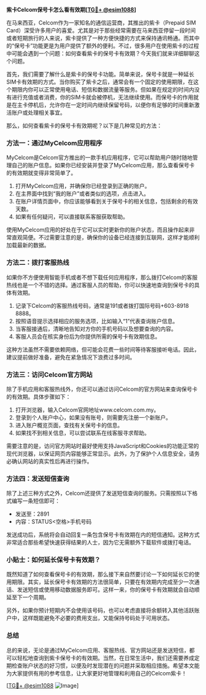 **紫卡Celcom保号卡怎么看有效期[[TG💪+ @esim1088](https://t.me/s/esim1088)]**

在马来西亚，Celcom作为一家知名的通信运营商，其推出的紫卡（Prepaid SIM Card）深受许多用户的喜爱。尤其是对于那些经常需要在马来西亚停留一段时间或者短期旅行的人来说，紫卡提供了一种方便快捷的方式来保持通讯畅通。而其中的“保号卡”功能更是为用户提供了额外的便利。不过，很多用户在使用紫卡的过程中可能会遇到一个问题：如何查看紫卡的保号卡有效期？今天我们就来详细聊聊这个问题。

首先，我们需要了解什么是紫卡的保号卡功能。简单来说，保号卡就是一种延长SIM卡有效期的方式。当你购买了紫卡之后，通常会有一个固定的使用期限，在这个期限内你可以正常使用电话、短信和数据流量等服务。但如果在规定的时间内没有进行充值或者消费，你的SIM卡就会被停机，无法继续使用。而保号卡的作用就是在主卡停机后，允许你在一定时间内继续保留号码，以便你有足够的时间重新激活账户或处理相关事宜。

那么，如何查看紫卡的保号卡有效期呢？以下是几种常见的方法：

### 方法一：通过MyCelcom应用程序

MyCelcom是Celcom官方推出的一款手机应用程序，它可以帮助用户随时随地管理自己的账户信息。如果你已经安装并登录了MyCelcom应用，那么查看保号卡的有效期就变得非常简单了。

1. 打开MyCelcom应用，并确保你已经登录到正确的账户。
2. 在主界面中找到“我的账户”或者类似的选项，点击进入。
3. 在账户详情页面中，你应该能够看到关于保号卡的相关信息，包括剩余的有效天数。
4. 如果有任何疑问，可以直接联系客服获取帮助。

使用MyCelcom应用的好处在于它可以实时更新你的账户状态，而且操作起来非常直观简便。不过需要注意的是，确保你的设备已经连接到互联网，这样才能顺利加载最新的数据。

### 方法二：拨打客服热线

如果你不方便使用智能手机或者不想下载任何应用程序，那么拨打Celcom的客服热线也是一个不错的选择。通过客服人员的帮助，你可以快速地查询到保号卡的具体有效期。

1. 记录下Celcom的客服热线号码，通常是191或者拨打国际号码+603-8918 8888。
2. 按照语音提示选择相应的服务选项，比如输入“1”代表查询账户信息。
3. 当客服接通后，清晰地告知对方你的手机号码以及想要查询的内容。
4. 客服人员会在核实身份后为你提供所需的保号卡有效期信息。

这种方法虽然不需要依赖网络，但可能会花费一些时间等待客服接听电话。因此，建议提前做好准备，避免在紧急情况下浪费过多时间。

### 方法三：访问Celcom官方网站

除了手机应用和客服热线外，你还可以通过访问Celcom的官方网站来查询保号卡的有效期。具体步骤如下：

1. 打开浏览器，输入Celcom官网地址www.celcom.com.my。
2. 登录到个人账户中心，如果没有账号，则需要先注册一个新账户。
3. 进入账户概览页面，查找有关保号卡的信息。
4. 如果找不到相关信息，可以尝试联系在线客服寻求帮助。

需要注意的是，访问官方网站时最好使用支持JavaScript和Cookies的功能正常的现代浏览器，以保证网页内容能够正常显示。此外，为了保护个人信息安全，请务必确认网站的真实性后再进行操作。

### 方法四：发送短信查询

除了上述三种方式之外，Celcom还提供了发送短信查询的服务。只需按照以下格式编写一条短信即可：

- 发送至：2891
- 内容：STATUS<空格>手机号码

发送成功后，系统将会自动回复一条包含保号卡有效期在内的短信通知。这种方式非常适合那些希望快速获得结果的人士，因为它无需额外下载软件或拨打电话。

### 小贴士：如何延长保号卡有效期？

既然知道了如何查看保号卡的有效期，那么接下来自然要讨论一下如何延长它的使用期限。其实，延长保号卡有效期的方法很简单，只要在有效期内完成至少一次通话、发送短信或使用移动数据服务即可。这样一来，你的保号卡有效期就会自动顺延至下一个周期。

另外，如果你预计短期内不会使用该号码，也可以考虑直接将余额转入其他活跃账户中，这样既能避免不必要的费用支出，又能保持号码处于可用状态。

### 总结

总的来说，无论是通过MyCelcom应用、客服热线、官方网站还是发送短信，都可以轻松地查询到紫卡保号卡的有效期。当然，在日常生活中，我们还需要养成定期检查账户状态的好习惯，以便及时发现潜在的问题并采取相应措施。希望本文能为大家提供有用的参考信息，让大家更好地管理和利用自己的Celcom紫卡！

[[TG💪+ @esim1088](https://t.me/s/esim1088) ![Image](https://i.postimg.cc/4NQfJmqS/Snipaste-2025-05-13-00-14-12.png)]